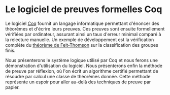 # Le logiciel de preuves formelles Coq

Le logiciel [Coq](https://coq.inria.fr/) fournit un langage informatique permettant d'énoncer des théorèmes et d'écrire leurs preuves. Ces preuves sont ensuite formellement vérifiées par ordinateur, assurant ainsi un taux d'erreur minimal comparé à la relecture manuelle. Un exemple de développement est la vérification complète du [théorème de Feit-Thomson](http://www.msr-inria.fr/news/feit-thomson-proved-in-coq/) sur la classification des groupes finis.

Nous présenterons le système logique utilisé par Coq et nous ferons une démonstration d'utilisation du logiciel. Nous présenterons enfin la méthode de preuve par réflexion, où l'on écrit un algorithme certifié permettant de résoudre par calcul une classe de théorèmes donnée. Cette méthode représente un espoir pour aller au-delà des techniques de preuve par papier.
